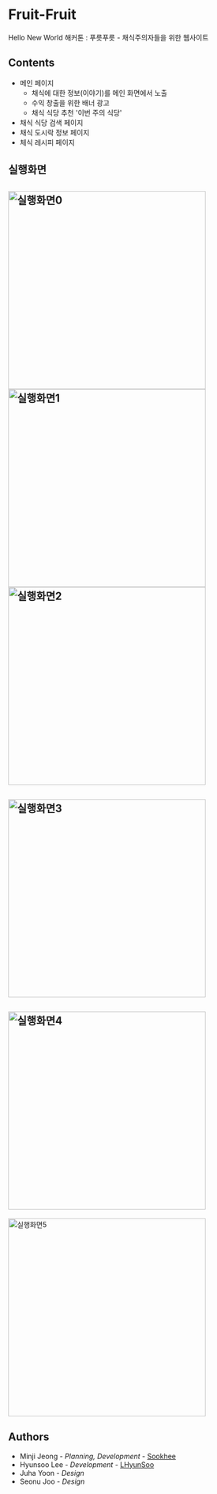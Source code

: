 # Fruit-Fruit
Hello New World 해커톤 : 푸릇푸릇 - 채식주의자들을 위한 웹사이트

## Contents
* 메인 페이지
  * 채식에 대한 정보(이야기)를 메인 화면에서 노출
  * 수익 창출을 위한 배너 광고
  * 채식 식당 추천 '이번 주의 식당'
* 채식 식당 검색 페이지
* 채식 도시락 정보 페이지
* 체식 레시피 페이지

## 실행화면
<img src="https://postfiles.pstatic.net/MjAxOTExMThfMjkx/MDAxNTc0MDA4OTgwNDcw.pjGHAsfo_nj3gwDAFCqSDltiNwqF6uKi58t3YGw1HBMg.OavfM0iDR5ja8ePrW0_AQJov4vKn_RPDjbQ8psWtKpUg.PNG.gkh10004/1.png?type=w773" width="400px" title="실행화면 p0" alt="실행화면0"></img><br>
<img src="https://postfiles.pstatic.net/MjAxOTExMThfNzgg/MDAxNTc0MDA4OTgwNDg5.BNalmtFmYXdNdvIfh4CUVYrSQdvlqA2_84w5J9vnSTcg.09LL7Xx6x9ZiL_i6czFHJHSfDLyNcwsZ0wTDD8DG1lkg.PNG.gkh10004/2.png?type=w773" width="400px" title="실행화면 p1" alt="실행화면1"></img><br>
<img src="https://postfiles.pstatic.net/MjAxOTExMThfMTQw/MDAxNTc0MDA4OTgwNzYy.JAGIwN-zyiYj8b7TQHTIrscUjcYnyNKo4EwUleXRfD0g.0yFFNiUwRIEBIjrGRUVeK6lkipI25Gsgu6gOyM17rrgg.PNG.gkh10004/3.png?type=w773" width="400px" title="실행화면 p2" alt="실행화면2"></img><br>
----------------------------------------------------------
<img src="https://postfiles.pstatic.net/MjAxOTExMThfMTMg/MDAxNTc0MDA4OTgwMjA1.3l0wkWY4x8M6oaknfbPS82bZxyFB5odKJjzqfVrN7Sgg.K-ghjhPfcVZF-AX2eHq7c9PtedYdhmKAobj8F2da74kg.PNG.gkh10004/4.png?type=w773" width="400px" title="실행화면 p3" alt="실행화면3"></img><br>
----------------------------------------------------------
<img src="https://postfiles.pstatic.net/MjAxOTExMThfNTYg/MDAxNTc0MDA4OTgwMjc2.QBPEIVWN-fkTDfD3QZpZeaGQ-8mU3y32-1sYWtR_cCwg.STbiT4uUQWfGwGOGBeHYtLQqD6zaVr8k4DgQ_9b02tcg.PNG.gkh10004/5.png?type=w773" width="400px" title="실행화면 p4" alt="실행화면4"></img><br>
----------------------------------------------------------
<img src="https://postfiles.pstatic.net/MjAxOTExMThfMTc0/MDAxNTc0MDA4OTgwNjMz.uI_2USCsiZSN3ukte3yvJn6yxCYhJBOOpsm1pYNDmvgg.82HBX9SRlSOXlwDd_GSIqEzdEiesroj6r8m0eEvJDDMg.PNG.gkh10004/8.png?type=w773" width="400px" title="실행화면 p5" alt="실행화면5"></img><br>

## Authors
* Minji Jeong - *Planning, Development* - [Sookhee](https://github.com/Sookhee)
* Hyunsoo Lee - *Development* - [LHyunSoo](https://github.com/LHyunSoo)
* Juha Yoon - *Design*
* Seonu Joo - *Design*
